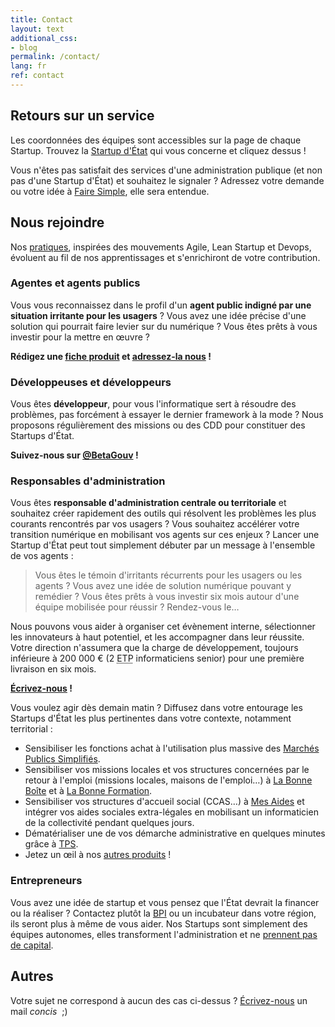 ```yaml
---
title: Contact
layout: text
additional_css:
- blog
permalink: /contact/
lang: fr
ref: contact
---
```


## Retours sur un service

Les coordonnées des équipes sont accessibles sur la page de chaque Startup. Trouvez la [Startup d'État](/startups) qui vous concerne et cliquez dessus !

Vous n'êtes pas satisfait des services d'une administration publique (et non pas d'une Startup d'État) et souhaitez le signaler ? Adressez votre demande ou votre idée à [Faire Simple](https://www.faire-simple.gouv.fr/), elle sera entendue.


## Nous rejoindre

Nos [pratiques](https://github.com/sgmap/beta.gouv.fr/wiki), inspirées des mouvements Agile, Lean Startup et Devops, évoluent au fil de nos apprentissages et s'enrichiront de votre contribution.

### Agentes et agents publics

Vous vous reconnaissez dans le profil d'un **agent public indigné par une situation irritante pour les usagers** ? Vous avez une idée précise d'une solution qui pourrait faire levier sur du numérique ? Vous êtes prêts à vous investir pour la mettre en œuvre ?

**Rédigez une [fiche produit](/ficheproduit) et [adressez-la nous](mailto:recrutement@beta.gouv.fr?subject=Fiche%20produit) !**

### Développeuses et développeurs

Vous êtes **développeur**, pour vous l'informatique sert à résoudre des problèmes, pas forcément à essayer le dernier framework à la mode ? Nous proposons régulièrement des missions ou des CDD pour constituer des Startups d'État.

**Suivez-nous sur [@BetaGouv](https://twitter.com/BetaGouv) !**

### Responsables d'administration

Vous êtes **responsable d'administration centrale ou territoriale** et souhaitez créer rapidement des outils qui résolvent les problèmes les plus courants rencontrés par vos usagers ? Vous souhaitez accélérer votre transition numérique en mobilisant vos agents sur ces enjeux ? Lancer une Startup d'État peut tout simplement débuter par un message à l'ensemble de vos agents :

> Vous êtes le témoin d'irritants récurrents pour les usagers ou les agents ? Vous avez une idée de solution numérique pouvant y remédier ? Vous êtes prêts à vous investir six mois autour d'une équipe mobilisée pour réussir ? Rendez-vous le…

Nous pouvons vous aider à organiser cet évènement interne, sélectionner les innovateurs à haut potentiel, et les accompagner dans leur réussite. Votre direction n'assumera que la charge de développement, toujours inférieure à 200 000 € (2 <abbr title="Équivalent Temps Plein">ETP</abbr> informaticiens senior) pour une première livraison en six mois.

**[Écrivez-nous](mailto:recrutement@beta.gouv.fr?subject=Responsable%20administratif) !**

Vous voulez agir dès demain matin ? Diffusez dans votre entourage les Startups d'État les plus pertinentes dans votre contexte, notamment territorial :
- Sensibiliser les fonctions achat à l'utilisation plus massive des [Marchés Publics Simplifiés](http://mps.apientreprise.fr/).
- Sensibiliser vos missions locales et vos structures concernées par le retour à l'emploi (missions locales, maisons de l'emploi…) à [La Bonne Boîte](http://labonneboite.pole-emploi.fr/) et à [La Bonne Formation](http://labonneformation.pole-emploi.fr/).
- Sensibiliser vos structures d'accueil social (CCAS…) à [Mes Aides](https://mes-aides.gouv.fr/) et intégrer vos aides sociales extra-légales en mobilisant un informaticien de la collectivité pendant quelques jours.
- Dématérialiser une de vos démarche administrative en quelques minutes grâce à [TPS](http://tps.apientreprise.fr).
- Jetez un œil à nos [autres produits](/startups) !

### Entrepreneurs

Vous avez une idée de startup et vous pensez que l'État devrait la financer ou la réaliser ? Contactez plutôt la [BPI](https://www.bpifrance.fr/) ou un incubateur dans votre région, ils seront plus à même de vous aider. Nos Startups sont simplement des équipes autonomes, elles transforment l'administration et ne [prennent pas de capital](/apropos).


## Autres

Votre sujet ne correspond à aucun des cas ci-dessus ? [Écrivez-nous](mailto:contact@beta.gouv.fr?subject=Autre%20sujet) un mail _concis_  ;)
